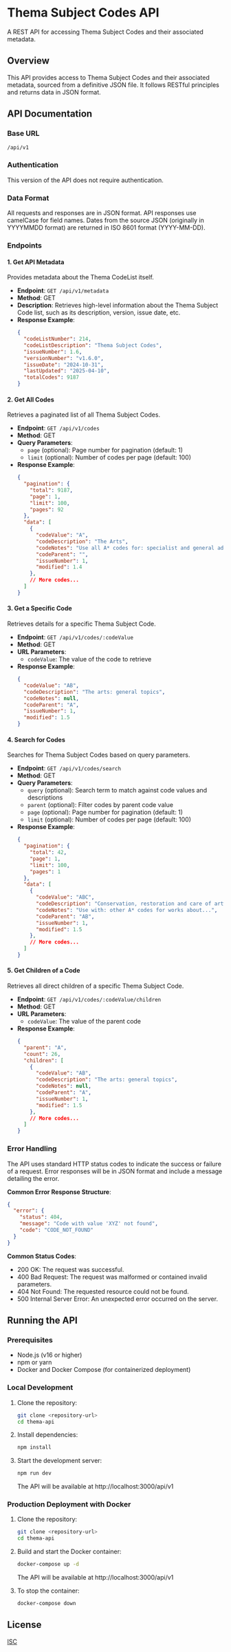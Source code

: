 # Thema Subject Codes API

A REST API for accessing Thema Subject Codes and their associated metadata.

## Overview

This API provides access to Thema Subject Codes and their associated metadata, sourced from a definitive JSON file. It follows RESTful principles and returns data in JSON format.

## API Documentation

### Base URL

```
/api/v1
```

### Authentication

This version of the API does not require authentication.

### Data Format

All requests and responses are in JSON format. API responses use camelCase for field names. Dates from the source JSON (originally in YYYYMMDD format) are returned in ISO 8601 format (YYYY-MM-DD).

### Endpoints

#### 1. Get API Metadata

Provides metadata about the Thema CodeList itself.

- **Endpoint**: `GET /api/v1/metadata`
- **Method**: GET
- **Description**: Retrieves high-level information about the Thema Subject Code list, such as its description, version, issue date, etc.
- **Response Example**:
  ```json
  {
    "codeListNumber": 214,
    "codeListDescription": "Thema Subject Codes",
    "issueNumber": 1.6,
    "versionNumber": "v1.6.0",
    "issueDate": "2024-10-31",
    "lastUpdated": "2025-04-10",
    "totalCodes": 9187
  }
  ```

#### 2. Get All Codes

Retrieves a paginated list of all Thema Subject Codes.

- **Endpoint**: `GET /api/v1/codes`
- **Method**: GET
- **Query Parameters**:
  - `page` (optional): Page number for pagination (default: 1)
  - `limit` (optional): Number of codes per page (default: 100)
- **Response Example**:
  ```json
  {
    "pagination": {
      "total": 9187,
      "page": 1,
      "limit": 100,
      "pages": 92
    },
    "data": [
      {
        "codeValue": "A",
        "codeDescription": "The Arts",
        "codeNotes": "Use all A* codes for: specialist and general adult titles...",
        "codeParent": "",
        "issueNumber": 1,
        "modified": 1.4
      },
      // More codes...
    ]
  }
  ```

#### 3. Get a Specific Code

Retrieves details for a specific Thema Subject Code.

- **Endpoint**: `GET /api/v1/codes/:codeValue`
- **Method**: GET
- **URL Parameters**:
  - `codeValue`: The value of the code to retrieve
- **Response Example**:
  ```json
  {
    "codeValue": "AB",
    "codeDescription": "The arts: general topics",
    "codeNotes": null,
    "codeParent": "A",
    "issueNumber": 1,
    "modified": 1.5
  }
  ```

#### 4. Search for Codes

Searches for Thema Subject Codes based on query parameters.

- **Endpoint**: `GET /api/v1/codes/search`
- **Method**: GET
- **Query Parameters**:
  - `query` (optional): Search term to match against code values and descriptions
  - `parent` (optional): Filter codes by parent code value
  - `page` (optional): Page number for pagination (default: 1)
  - `limit` (optional): Number of codes per page (default: 100)
- **Response Example**:
  ```json
  {
    "pagination": {
      "total": 42,
      "page": 1,
      "limit": 100,
      "pages": 1
    },
    "data": [
      {
        "codeValue": "ABC",
        "codeDescription": "Conservation, restoration and care of artworks",
        "codeNotes": "Use with: other A* codes for works about...",
        "codeParent": "AB",
        "issueNumber": 1,
        "modified": 1.5
      },
      // More codes...
    ]
  }
  ```

#### 5. Get Children of a Code

Retrieves all direct children of a specific Thema Subject Code.

- **Endpoint**: `GET /api/v1/codes/:codeValue/children`
- **Method**: GET
- **URL Parameters**:
  - `codeValue`: The value of the parent code
- **Response Example**:
  ```json
  {
    "parent": "A",
    "count": 26,
    "children": [
      {
        "codeValue": "AB",
        "codeDescription": "The arts: general topics",
        "codeNotes": null,
        "codeParent": "A",
        "issueNumber": 1,
        "modified": 1.5
      },
      // More codes...
    ]
  }
  ```

### Error Handling

The API uses standard HTTP status codes to indicate the success or failure of a request. Error responses will be in JSON format and include a message detailing the error.

**Common Error Response Structure**:
```json
{
  "error": {
    "status": 404,
    "message": "Code with value 'XYZ' not found",
    "code": "CODE_NOT_FOUND"
  }
}
```

**Common Status Codes**:
- 200 OK: The request was successful.
- 400 Bad Request: The request was malformed or contained invalid parameters.
- 404 Not Found: The requested resource could not be found.
- 500 Internal Server Error: An unexpected error occurred on the server.

## Running the API

### Prerequisites

- Node.js (v16 or higher)
- npm or yarn
- Docker and Docker Compose (for containerized deployment)

### Local Development

1. Clone the repository:
   ```bash
   git clone <repository-url>
   cd thema-api
   ```

2. Install dependencies:
   ```bash
   npm install
   ```

3. Start the development server:
   ```bash
   npm run dev
   ```

   The API will be available at http://localhost:3000/api/v1

### Production Deployment with Docker

1. Clone the repository:
   ```bash
   git clone <repository-url>
   cd thema-api
   ```

2. Build and start the Docker container:
   ```bash
   docker-compose up -d
   ```

   The API will be available at http://localhost:3000/api/v1

3. To stop the container:
   ```bash
   docker-compose down
   ```

## License

[ISC](LICENSE)
